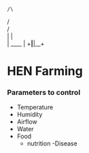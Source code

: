     /\
  /    \
/        \
|        | \
|  ____  |
+__|__|__+


# HEN Farming

### Parameters to control
- Temperature
- Humidity
- Airflow
- Water
- Food
  - nutrition
-Disease
